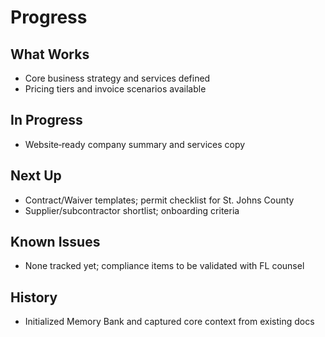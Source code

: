# Progress

## What Works
- Core business strategy and services defined
- Pricing tiers and invoice scenarios available

## In Progress
- Website‑ready company summary and services copy

## Next Up
- Contract/Waiver templates; permit checklist for St. Johns County
- Supplier/subcontractor shortlist; onboarding criteria

## Known Issues
- None tracked yet; compliance items to be validated with FL counsel

## History
- Initialized Memory Bank and captured core context from existing docs

